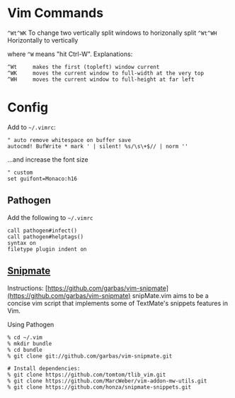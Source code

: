 # Vim Commands

`^Wt^WK` To change two vertically split windows to horizonally split
`^Wt^WH` Horizontally to vertically

where `^W` means "hit Ctrl-W". Explanations:

    ^Wt     makes the first (topleft) window current
    ^WK     moves the current window to full-width at the very top
    ^WH     moves the current window to full-height at far left

# Config

Add to `~/.vimrc`:

    " auto remove whitespace on buffer save
    autocmd! BufWrite * mark ' | silent! %s/\s\+$// | norm ''

...and increase the font size

    " custom
    set guifont=Monaco:h16

## Pathogen

Add the following to `~/.vimrc`

    call pathogen#infect()
    call pathogen#helptags()
    syntax on
    filetype plugin indent on

## [Snipmate](https://github.com/garbas/vim-snipmate)
Instructions: [https://github.com/garbas/vim-snipmate](https://github.com/garbas/vim-snipmate)
snipMate.vim aims to be a concise vim script that implements some of TextMate's snippets features in Vim.

Using Pathogen

    % cd ~/.vim
    % mkdir bundle
    % cd bundle
    % git clone git://github.com/garbas/vim-snipmate.git

    # Install dependencies:
    % git clone https://github.com/tomtom/tlib_vim.git
    % git clone https://github.com/MarcWeber/vim-addon-mw-utils.git
    % git clone https://github.com/honza/snipmate-snippets.git

